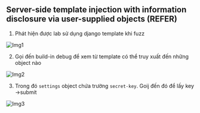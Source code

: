 ## Server-side template injection with information disclosure via user-supplied objects (REFER)

1. Phát hiện được lab sử dụng django template khi fuzz

![Img1](\asset/../img/detect.png)

2. Gọi đến build-in debug để xem từ template có thể truy xuất đến những object nào

![Img2](\asset/../img/list_object.png)

3. Trong đó `settings` object chứa trường `secret-key`. Goij đến đó để lấy key ->submit

![Img3](\asset/../img/done.png)